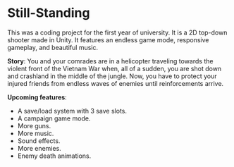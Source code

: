 # Still-Standing

This was a coding project for the first year of university. It is a 2D top-down shooter made in Unity. It features an endless game mode, responsive gameplay, and beautiful music.

**Story**: You and your comrades are in a helicopter traveling towards the violent front of the Vietnam War when, all of a sudden, you are shot down and crashland in the middle of the jungle. Now, you have to protect your injured friends from endless waves of enemies until reinforcements arrive.

**Upcoming features**:

- A save/load system with 3 save slots.
- A campaign game mode.
- More guns.
- More music.
- Sound effects.
- More enemies.
- Enemy death animations.
